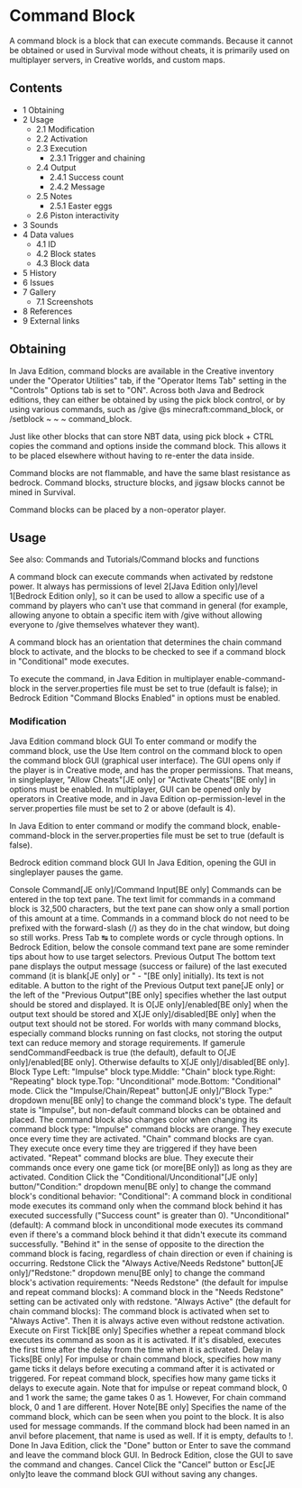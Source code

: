 # Command Block
A command block is a block that can execute commands. Because it cannot be obtained or used in Survival mode without cheats, it is primarily used on multiplayer servers, in Creative worlds, and custom maps.

## Contents
- 1 Obtaining
- 2 Usage
	- 2.1 Modification
	- 2.2 Activation
	- 2.3 Execution
		- 2.3.1 Trigger and chaining
	- 2.4 Output
		- 2.4.1 Success count
		- 2.4.2 Message
	- 2.5 Notes
		- 2.5.1 Easter eggs
	- 2.6 Piston interactivity
- 3 Sounds
- 4 Data values
	- 4.1 ID
	- 4.2 Block states
	- 4.3 Block data
- 5 History
- 6 Issues
- 7 Gallery
	- 7.1 Screenshots
- 8 References
- 9 External links

## Obtaining
In Java Edition, command blocks are available in the Creative inventory under the "Operator Utilities" tab, if the "Operator Items Tab" setting in the "Controls" Options tab is set to "ON". Across both Java and Bedrock editions, they can either be obtained by using the pick block control, or by using various commands, such as /give @s minecraft:command_block, or /setblock ~ ~ ~ command_block.

Just like other blocks that can store NBT data, using pick block + CTRL copies the command and options inside the command block. This allows it to be placed elsewhere without having to re-enter the data inside.

Command blocks are not flammable, and have the same blast resistance as bedrock. Command blocks, structure blocks, and jigsaw blocks cannot be mined in Survival.

Command blocks can be placed by a non-operator player.

## Usage
See also: Commands and Tutorials/Command blocks and functions

A command block can execute commands when activated by redstone power. It always has permissions of level 2‌[Java Edition  only]/level 1‌[Bedrock Edition  only], so it can be used to allow a specific use of a command by players who can't use that command in general (for example, allowing anyone to obtain a specific item with /give without allowing everyone to /give themselves whatever they want).

A command block has an orientation that determines the chain command block to activate, and the blocks to be checked to see if a command block in "Conditional" mode executes.

To execute the command, in Java Edition in multiplayer enable-command-block in the server.properties file must be set to true (default is false); in Bedrock Edition "Command Blocks Enabled" in options must be enabled.

### Modification
Java Edition command block GUI
To enter command or modify the command block, use the Use Item control on the command block to open the command block GUI (graphical user interface). The GUI opens only if the player is in Creative mode, and has the proper permissions. That means, in singleplayer, "Allow Cheats"‌[JE  only] or "Activate Cheats"‌[BE  only] in options must be enabled. In multiplayer, GUI can be opened only by operators in Creative mode, and in Java Edition op-permission-level in the server.properties file must be set to 2 or above (default is 4).

In Java Edition to enter command or modify the command block, enable-command-block in the server.properties file must be set to true (default is false).

Bedrock edition command block GUI
In Java Edition, opening the GUI in singleplayer pauses the game.

Console Command‌[JE  only]/Command Input‌[BE  only]
Commands can be entered in the top text pane. The text limit for commands in a command block is 32,500 characters, but the text pane can show only a small portion of this amount at a time.
Commands in a command block do not need to be prefixed with the forward-slash (/) as they do in the chat window, but doing so still works.
Press Tab ↹ to complete words or cycle through options.
In Bedrock Edition, below the console command text pane are some reminder tips about how to use target selectors.
Previous Output
The bottom text pane displays the output message (success or failure) of the last executed command (it is blank‌[JE  only] or " - "‌[BE  only] initially). Its text is not editable.
A button to the right of the Previous Output text pane‌[JE  only] or the left of the "Previous Output"‌[BE  only] specifies whether the last output should be stored and displayed. It is O‌[JE  only]/enabled‌[BE  only] when the output text should be stored and X‌[JE  only]/disabled‌[BE  only] when the output text should not be stored. For worlds with many command blocks, especially command blocks running on fast clocks, not storing the output text can reduce memory and storage requirements.
If gamerule sendCommandFeedback is true (the default), default to O‌[JE  only]/enabled‌[BE  only]. Otherwise defaults to X‌[JE  only]/disabled‌[BE  only].
Block Type
Left: "Impulse" block type.Middle: "Chain" block type.Right: "Repeating" block type.Top: "Unconditional" mode.Bottom: "Conditional" mode.
Click the "Impulse/Chain/Repeat" button‌[JE  only]/"Block Type:" dropdown menu‌[BE  only] to change the command block's type. The default state is "Impulse", but non-default command blocks can be obtained and placed. The command block also changes color when changing its command block type:
"Impulse" command blocks are orange. They execute once every time they are activated.
"Chain" command blocks are cyan. They execute once every time they are triggered if they have been activated.
"Repeat" command blocks are blue. They execute their commands once every one game tick (or more‌[BE  only]) as long as they are activated.
Condition
Click the "Conditional/Unconditional"‌[JE  only] button/"Condition:" dropdown menu‌[BE  only] to change the command block's conditional behavior:
"Conditional": A command block in conditional mode executes its command only when the command block behind it has executed successfully ("Success count" is greater than 0).
"Unconditional" (default): A command block in unconditional mode executes its command even if there's a command block behind it that didn't execute its command successfully.
"Behind it" in the sense of opposite to the direction the command block is facing, regardless of chain direction or even if chaining is occurring.
Redstone
Click the "Always Active/Needs Redstone" button‌[JE  only]/"Redstone:" dropdown menu‌[BE  only] to change the command block's activation requirements:
"Needs Redstone" (the default for impulse and repeat command blocks): A command block in the "Needs Redstone" setting can be activated only with redstone.
"Always Active" (the default for chain command blocks): The command block is activated when set to "Always Active". Then it is always active even without redstone activation.
Execute on First Tick‌[BE  only]
Specifies whether a repeat command block executes its command as soon as it is activated. If it's disabled, executes the first time after the delay from the time when it is activated.
Delay in Ticks‌[BE  only]
For impulse or chain command block, specifies how many game ticks it delays before executing a command after it is activated or triggered.
For repeat command block, specifies how many game ticks it delays to execute again.
Note that for impulse or repeat command block, 0 and 1 work the same; the game takes 0 as 1. However, For chain command block, 0 and 1 are different.
Hover Note‌[BE  only]
Specifies the name of the command block, which can be seen when you point to the block. It is also used for message commands. If the command block had been named in an anvil before placement, that name is used as well. If it is empty, defaults to !.
Done
In Java Edition, click the "Done" button or Enter to save the command and leave the command block GUI.
In Bedrock Edition, close the GUI to save the command and changes.
Cancel
Click the "Cancel" button or Esc‌[JE  only]to leave the command block GUI without saving any changes.
